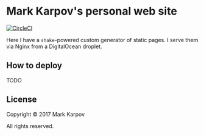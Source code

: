# Mark Karpov's personal web site

[![CircleCI](https://circleci.com/gh/mrkkrp/markkarpov.com/tree/master.svg?style=svg&circle-token=b1e49c26f2aa87ebc0c7884108ed7cfc866d24d0)](https://circleci.com/gh/mrkkrp/markkarpov.com/tree/master)

Here I have a `shake`-powered custom generator of static pages. I serve them
via Nginx from a DigitalOcean droplet.

## How to deploy

TODO

## License

Copyright © 2017 Mark Karpov

All rights reserved.
